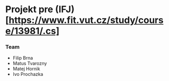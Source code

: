 # Projekt pre (IFJ)[https://www.fit.vut.cz/study/course/13981/.cs]

### Team
* Filip Brna
* Matus Tvarozny
* Matej Hornik
* Ivo Prochazka
